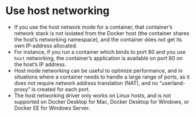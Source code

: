 # Use host networking
- If you use the host network mode for a container, that container’s network stack is not isolated from the Docker host (the container shares the host’s networking namespace), and the container does not get its own IP-address allocated.
- For instance, if you run a container which binds to port 80 and you use `host` networking, the container’s application is available on port 80 on the host’s IP address.
- Host mode networking can be useful to optimize performance, and in situations where a container needs to handle a large range of ports, as it does not require network address translation (NAT), and no “userland-proxy” is created for each port.
- The host networking driver only works on Linux hosts, and is not supported on Docker Desktop for Mac, Docker Desktop for Windows, or Docker EE for Windows Server.
